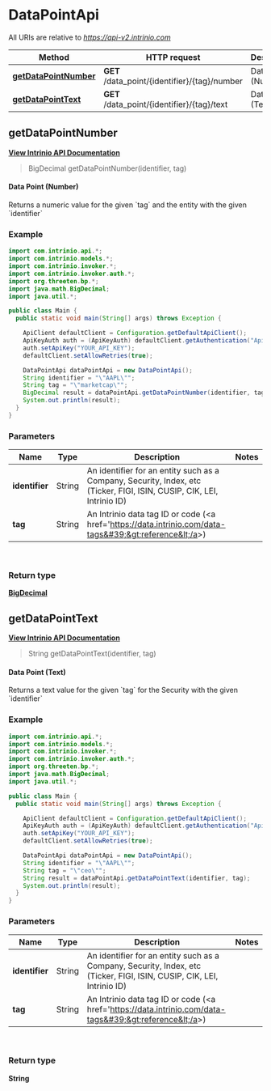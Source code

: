 # DataPointApi

All URIs are relative to *https://api-v2.intrinio.com*

Method | HTTP request | Description
------------- | ------------- | -------------
[**getDataPointNumber**](DataPointApi.md#getDataPointNumber) | **GET** /data_point/{identifier}/{tag}/number | Data Point (Number)
[**getDataPointText**](DataPointApi.md#getDataPointText) | **GET** /data_point/{identifier}/{tag}/text | Data Point (Text)



[//]: # (START_OPERATION)

[//]: # (CLASS:DataPointApi)

[//]: # (METHOD:getDataPointNumber)

[//]: # (RETURN_TYPE:BigDecimal)

[//]: # (RETURN_TYPE_KIND:object)

[//]: # (RETURN_TYPE_DOC:BigDecimal.md)

[//]: # (OPERATION:getDataPointNumber_v2)

[//]: # (ENDPOINT:/data_point/{identifier}/{tag}/number)

[//]: # (DOCUMENT_LINK:DataPointApi.md#getDataPointNumber)

<a name="getDataPointNumber"></a>
## **getDataPointNumber**

[**View Intrinio API Documentation**](https://docs.intrinio.com/documentation/java/getDataPointNumber_v2)

[//]: # (START_OVERVIEW)

> BigDecimal getDataPointNumber(identifier, tag)

#### Data Point (Number)


Returns a numeric value for the given &#x60;tag&#x60; and the entity with the given &#x60;identifier&#x60;

[//]: # (END_OVERVIEW)

### Example

[//]: # (START_CODE_EXAMPLE)

```java
import com.intrinio.api.*;
import com.intrinio.models.*;
import com.intrinio.invoker.*;
import com.intrinio.invoker.auth.*;
import org.threeten.bp.*;
import java.math.BigDecimal;
import java.util.*;

public class Main {
  public static void main(String[] args) throws Exception {

    ApiClient defaultClient = Configuration.getDefaultApiClient();
    ApiKeyAuth auth = (ApiKeyAuth) defaultClient.getAuthentication("ApiKeyAuth");
    auth.setApiKey("YOUR_API_KEY");
    defaultClient.setAllowRetries(true);

    DataPointApi dataPointApi = new DataPointApi();
    String identifier = "\"AAPL\"";
    String tag = "\"marketcap\"";
    BigDecimal result = dataPointApi.getDataPointNumber(identifier, tag);
    System.out.println(result);
  }
}
```

[//]: # (END_CODE_EXAMPLE)

### Parameters

[//]: # (START_PARAMETERS)


Name | Type | Description  | Notes
------------- | ------------- | ------------- | -------------
 **identifier** | String| An identifier for an entity such as a Company, Security, Index, etc (Ticker, FIGI, ISIN, CUSIP, CIK, LEI, Intrinio ID) | &nbsp;
 **tag** | String| An Intrinio data tag ID or code (&lt;a href&#x3D;&#39;https://data.intrinio.com/data-tags&#39;&gt;reference&lt;/a&gt;) | &nbsp;
<br/>

[//]: # (END_PARAMETERS)

### Return type

[**BigDecimal**](BigDecimal.md)

[//]: # (END_OPERATION)


[//]: # (START_OPERATION)

[//]: # (CLASS:DataPointApi)

[//]: # (METHOD:getDataPointText)

[//]: # (RETURN_TYPE:String)

[//]: # (RETURN_TYPE_KIND:primitive)

[//]: # (RETURN_TYPE_DOC:)

[//]: # (OPERATION:getDataPointText_v2)

[//]: # (ENDPOINT:/data_point/{identifier}/{tag}/text)

[//]: # (DOCUMENT_LINK:DataPointApi.md#getDataPointText)

<a name="getDataPointText"></a>
## **getDataPointText**

[**View Intrinio API Documentation**](https://docs.intrinio.com/documentation/java/getDataPointText_v2)

[//]: # (START_OVERVIEW)

> String getDataPointText(identifier, tag)

#### Data Point (Text)


Returns a text value for the given &#x60;tag&#x60; for the Security with the given &#x60;identifier&#x60;

[//]: # (END_OVERVIEW)

### Example

[//]: # (START_CODE_EXAMPLE)

```java
import com.intrinio.api.*;
import com.intrinio.models.*;
import com.intrinio.invoker.*;
import com.intrinio.invoker.auth.*;
import org.threeten.bp.*;
import java.math.BigDecimal;
import java.util.*;

public class Main {
  public static void main(String[] args) throws Exception {

    ApiClient defaultClient = Configuration.getDefaultApiClient();
    ApiKeyAuth auth = (ApiKeyAuth) defaultClient.getAuthentication("ApiKeyAuth");
    auth.setApiKey("YOUR_API_KEY");
    defaultClient.setAllowRetries(true);

    DataPointApi dataPointApi = new DataPointApi();
    String identifier = "\"AAPL\"";
    String tag = "\"ceo\"";
    String result = dataPointApi.getDataPointText(identifier, tag);
    System.out.println(result);
  }
}
```

[//]: # (END_CODE_EXAMPLE)

### Parameters

[//]: # (START_PARAMETERS)


Name | Type | Description  | Notes
------------- | ------------- | ------------- | -------------
 **identifier** | String| An identifier for an entity such as a Company, Security, Index, etc (Ticker, FIGI, ISIN, CUSIP, CIK, LEI, Intrinio ID) | &nbsp;
 **tag** | String| An Intrinio data tag ID or code (&lt;a href&#x3D;&#39;https://data.intrinio.com/data-tags&#39;&gt;reference&lt;/a&gt;) | &nbsp;
<br/>

[//]: # (END_PARAMETERS)

### Return type

**String**

[//]: # (END_OPERATION)

